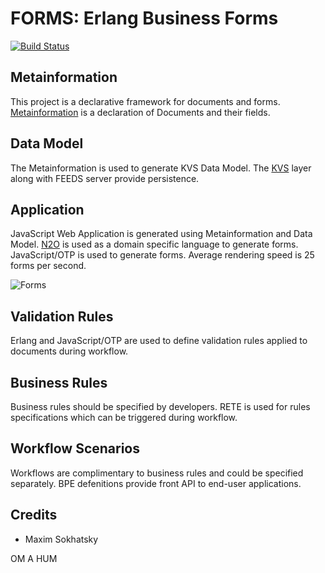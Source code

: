 FORMS: Erlang Business Forms
============================

[![Build Status](https://travis-ci.org/synrc/forms.svg?branch=master)](https://travis-ci.org/synrc/forms)

Metainformation
---------------

This project is a declarative framework for documents and forms.
[Metainformation](include/meta.hrl) is a declaration of Documents and their fields.

Data Model
----------

The Metainformation is used to generate KVS Data Model.
The [KVS](http://github.com/synrc/kvs) layer along with FEEDS server provide persistence.

Application
-----------

JavaScript Web Application is generated using Metainformation and Data Model.
[N2O](http://github.com/5HT/n2o) is used as a domain specific language to generate forms.
JavaScript/OTP is used to generate forms. Average rendering speed is 25 forms per second.

![Forms](http://synrc.com/lj/Forms.png)


Validation Rules
----------------

Erlang and JavaScript/OTP are used to define validation
rules applied to documents during workflow.

Business Rules
--------------

Business rules should be specified by developers.
RETE is used for rules specifications which can be triggered during workflow.

Workflow Scenarios
------------------

Workflows are complimentary to business rules and could be specified separately.
BPE defenitions provide front API to end-user applications.

Credits
-------

* Maxim Sokhatsky

OM A HUM
